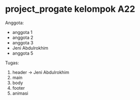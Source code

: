# project_progate kelompok A22
Anggota:
- anggota 1
- anggota 2
- anggota 3
- Jeni Abdulrokhim
- anggota 5

Tugas:
1. header -> Jeni Abdulrokhim
2. main
3. body
4. footer
5. animasi
